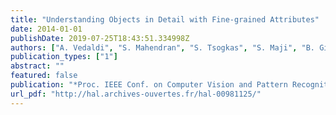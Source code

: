 ```yaml
---
title: "Understanding Objects in Detail with Fine-grained Attributes"
date: 2014-01-01
publishDate: 2019-07-25T18:43:51.334998Z
authors: ["A. Vedaldi", "S. Mahendran", "S. Tsogkas", "S. Maji", "B. Girshick", "J. Kannala", "E. Rahtu", "I. Kokkinos", "M. B. Blaschko", "D. Weiss", "B. Taskar", "K. Simonyan", admin, "S. Mohamed"]
publication_types: ["1"]
abstract: ""
featured: false
publication: "*Proc. IEEE Conf. on Computer Vision and Pattern Recognition (CVPR)*"
url_pdf: "http://hal.archives-ouvertes.fr/hal-00981125/"
---
```

